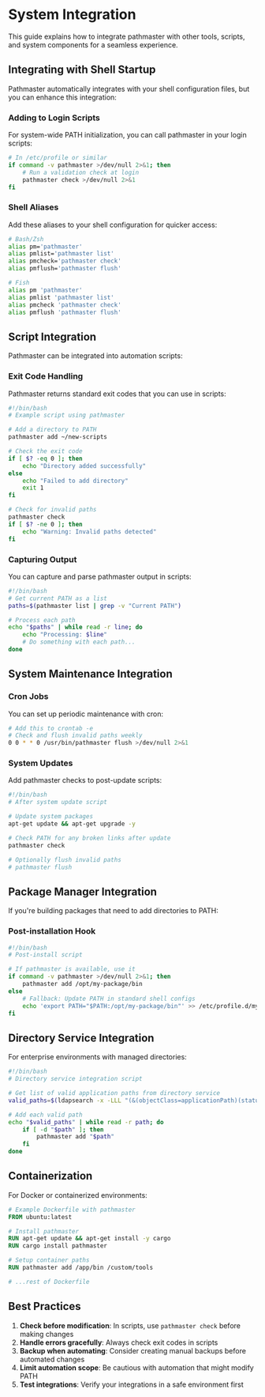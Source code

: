 # System Integration

This guide explains how to integrate pathmaster with other tools, scripts, and system components for a seamless experience.

## Integrating with Shell Startup

Pathmaster automatically integrates with your shell configuration files, but you can enhance this integration:

### Adding to Login Scripts

For system-wide PATH initialization, you can call pathmaster in your login scripts:

```bash
# In /etc/profile or similar
if command -v pathmaster >/dev/null 2>&1; then
    # Run a validation check at login
    pathmaster check >/dev/null 2>&1
fi
```

### Shell Aliases

Add these aliases to your shell configuration for quicker access:

```bash
# Bash/Zsh
alias pm='pathmaster'
alias pmlist='pathmaster list'
alias pmcheck='pathmaster check'
alias pmflush='pathmaster flush'

# Fish
alias pm 'pathmaster'
alias pmlist 'pathmaster list'
alias pmcheck 'pathmaster check'
alias pmflush 'pathmaster flush'
```

## Script Integration

Pathmaster can be integrated into automation scripts:

### Exit Code Handling

Pathmaster returns standard exit codes that you can use in scripts:

```bash
#!/bin/bash
# Example script using pathmaster

# Add a directory to PATH
pathmaster add ~/new-scripts

# Check the exit code
if [ $? -eq 0 ]; then
    echo "Directory added successfully"
else
    echo "Failed to add directory"
    exit 1
fi

# Check for invalid paths
pathmaster check
if [ $? -ne 0 ]; then
    echo "Warning: Invalid paths detected"
fi
```

### Capturing Output

You can capture and parse pathmaster output in scripts:

```bash
#!/bin/bash
# Get current PATH as a list
paths=$(pathmaster list | grep -v "Current PATH")

# Process each path
echo "$paths" | while read -r line; do
    echo "Processing: $line"
    # Do something with each path...
done
```

## System Maintenance Integration

### Cron Jobs

You can set up periodic maintenance with cron:

```bash
# Add this to crontab -e
# Check and flush invalid paths weekly
0 0 * * 0 /usr/bin/pathmaster flush >/dev/null 2>&1
```

### System Updates

Add pathmaster checks to post-update scripts:

```bash
#!/bin/bash
# After system update script

# Update system packages
apt-get update && apt-get upgrade -y

# Check PATH for any broken links after update
pathmaster check

# Optionally flush invalid paths
# pathmaster flush
```

## Package Manager Integration

If you're building packages that need to add directories to PATH:

### Post-installation Hook

```bash
#!/bin/bash
# Post-install script

# If pathmaster is available, use it
if command -v pathmaster >/dev/null 2>&1; then
    pathmaster add /opt/my-package/bin
else
    # Fallback: Update PATH in standard shell configs
    echo 'export PATH="$PATH:/opt/my-package/bin"' >> /etc/profile.d/my-package.sh
fi
```

## Directory Service Integration

For enterprise environments with managed directories:

```bash
#!/bin/bash
# Directory service integration script

# Get list of valid application paths from directory service
valid_paths=$(ldapsearch -x -LLL "(&(objectClass=applicationPath)(status=active))" path | grep "^path:" | awk '{print $2}')

# Add each valid path
echo "$valid_paths" | while read -r path; do
    if [ -d "$path" ]; then
        pathmaster add "$path"
    fi
done
```

## Containerization

For Docker or containerized environments:

```dockerfile
# Example Dockerfile with pathmaster
FROM ubuntu:latest

# Install pathmaster
RUN apt-get update && apt-get install -y cargo
RUN cargo install pathmaster

# Setup container paths
RUN pathmaster add /app/bin /custom/tools

# ...rest of Dockerfile
```

## Best Practices

1. **Check before modification**: In scripts, use `pathmaster check` before making changes
2. **Handle errors gracefully**: Always check exit codes in scripts
3. **Backup when automating**: Consider creating manual backups before automated changes
4. **Limit automation scope**: Be cautious with automation that might modify PATH
5. **Test integrations**: Verify your integrations in a safe environment first
